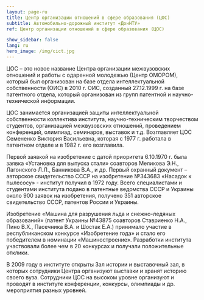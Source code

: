 ```yaml
---
layout: page-ru
title: Центр организации отношений в сфере образования (ЦОС)
subtitle: Автомобильно-дорожный институт «ДонНТУ»
ref: Центр организации отношений в сфере образования (ЦОС)

show_sidebar: false
lang: ru
hero_image: /img/cict.jpg
---
```


<p>ЦОС &ndash; это новое название Центра организации межвузовских отношений и работы с одаренной молодежью (Центр ОМОРОМ), который был организован на базе отдела интеллектуальной собственности (ОИС) в 2010 г. ОИС, созданный 27.12.1999 г. на базе патентного отдела, который организован из групп патентной и научно-технической информации.</p>
<p>ЦОС занимается организацией защиты интеллектуальной собственности коллектива института, научно-техническим творчеством студентов, организацией межвузовских отношений, проведением конференций, олимпиад, семинаров, выставок и т.д. Возглавляет ЦОС Семененко Виктория Васильевна, которая с 1977 г. работала в патентном отделе и в 1982 г. его возглавила.</p>
<p>Первой заявкой на изобретение с датой приоритета 6.10.1970 г. была заявка &laquo;Установка для выпуска стали&raquo; соавторов Меликова Э.Н., Лагонского Л.Л., Банникова В.А., и др. Первый охранный документ &ndash; авторское свидетельство СССР на изобретение №343683 &laquo;Насадок к пылесосу&raquo; - институт получил в 1972 году. Всего специалистами и студентами института подано в патентные ведомства СССР и Украины около 900 заявок на изобретения, получено 351 авторское свидетельство СССР, патентов России и Украины.</p>
<p>Изобретение &laquo;Машина для разрушения льда и снежно-ледяных образований&raquo; (патент Украины №43875 соавторов Ставриенко Н.А., Пино В.Х., Пасечника В.А. и Шостак Е.А.) принимало участие в республиканском конкурсе &laquo;Изобретение года&raquo; и стало его победителем в номинации &laquo;Машиностроение&raquo;. Разработки института участвовали более чем в 20 конкурсах и получали положительные отклики.</p>
<p>В 2009 году в институте открыты Зал истории и выставочный зал, в которых сотрудники Центра организуют выставки и хранят историю своего вуза. Сотрудники ЦОС на высоком уровне организуют и проводят в институте конференции, конкурсы, олимпиады и др. мероприятия разных уровней.</p>
